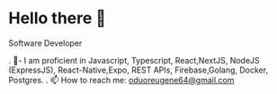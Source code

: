 # Hello there 👋
Software Developer

. 🍔- I am proficient in Javascript, Typescript, React,NextJS, NodeJS (ExpressJS), React-Native,Expo, REST APIs, Firebase,Golang, Docker, Postgres.
. 📫 How to reach me: oduoreugene64@gmail.com


